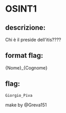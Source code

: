 # OSINT1
 
## descrizione: 
Chi è il preside dell'itis????

## format flag:
{Nome}_{Cognome}


## flag:

`Giorgio_Piva`

make by @Greva151
